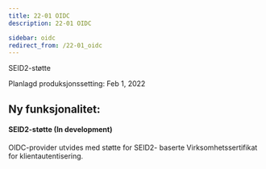 ```yaml
---
title: 22-01 OIDC
description: 22-01 OIDC

sidebar: oidc
redirect_from: /22-01_oidc
---
```



SEID2-støtte



Planlagd produksjonssetting: Feb 1, 2022

## Ny funksjonalitet:


#### SEID2-støtte (In development)

OIDC-provider utvides med støtte for SEID2- baserte Virksomhetssertifikat for klientautentisering.


